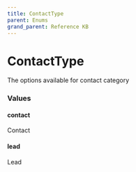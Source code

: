 ```yaml
---
title: ContactType
parent: Enums
grand_parent: Reference KB
---
```


# ContactType

The options available for contact category

<h3 id="values">Values</h3>

  <h4 id="contact" class="name anchored">contact</h4>

  <div class="description-wrapper">
   <p>Contact</p>
  </div>

  <h4 id="lead" class="name anchored">lead</h4>

  <div class="description-wrapper">
   <p>Lead</p>
  </div>

